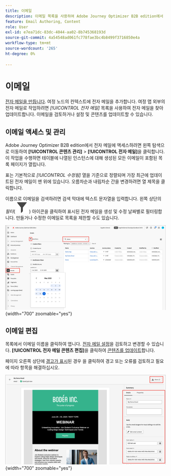 ```yaml
---
title: 이메일
description: 이메일 목록을 사용하여 Adobe Journey Optimizer B2B edition에서 이메일 콘텐츠를 관리합니다. 여정 간 이메일을 쉽게 평가하고 업데이트할 수 있습니다.
feature: Email Authoring, Content
role: User
exl-id: e7ea71dc-83dc-4044-aa02-8b745368193d
source-git-commit: 4a54548ad061fc778fae3bc4b8499f3716850e4a
workflow-type: tm+mt
source-wordcount: '265'
ht-degree: 0%

---
```


# 이메일

[전자 메일을 만듭니다](./add-email.md). 여정 노드의 컨텍스트에 전자 메일을 추가합니다. 여정 맵 외부의 전자 메일로 작업하려면 _[!UICONTROL 전자 메일]_ 목록을 사용하여 전자 메일을 찾아 업데이트합니다. 이메일을 검토하거나 설정 및 콘텐츠를 업데이트할 수 있습니다.

## 이메일 액세스 및 관리

Adobe Journey Optimizer B2B edition에서 전자 메일에 액세스하려면 왼쪽 탐색으로 이동하여 **[!UICONTROL 콘텐츠 관리]** > **[!UICONTROL 전자 메일]**&#x200B;을 클릭합니다. 이 작업을 수행하면 테이블에 나열된 인스턴스에 대해 생성된 모든 이메일이 포함된 목록 페이지가 열립니다.

표는 기본적으로 _[!UICONTROL 수정됨]_ 열을 기준으로 정렬되며 가장 최근에 업데이트된 전자 메일이 맨 위에 있습니다. 오름차순과 내림차순 간을 변경하려면 열 제목을 클릭합니다.

이름으로 이메일을 검색하려면 검색 막대에 텍스트 문자열을 입력합니다. 왼쪽 상단의 _필터_( ![필터 아이콘](../assets/do-not-localize/icon-filter.svg) ) 아이콘을 클릭하여 표시된 전자 메일을 생성 및 수정 날짜별로 필터링합니다. 만들거나 수정한 이메일로 목록을 제한할 수도 있습니다.

![전자 메일 템플릿 라이브러리에 액세스하고 이름 및 날짜별로 필터링합니다](./assets/emails-list-filtered.png){width="700" zoomable="yes"}

## 이메일 편집

목록에서 이메일 이름을 클릭하여 엽니다. [전자 메일 설정](./add-email.md#define-the-email-settings)을 검토하고 변경할 수 있습니다. **[!UICONTROL 전자 메일 콘텐츠 편집]**&#x200B;을 클릭하여 [콘텐츠를 업데이트](./email-authoring.md)합니다.

페이지 오른쪽 상단에 [경고가 표시](./add-email.md#check-alerts)된 경우 을 클릭하여 경고 또는 오류를 검토하고 필요에 따라 항목을 해결하십시오.

![업데이트를 위한 전자 메일 열기](./assets/email-open-update.png){width="700" zoomable="yes"}
